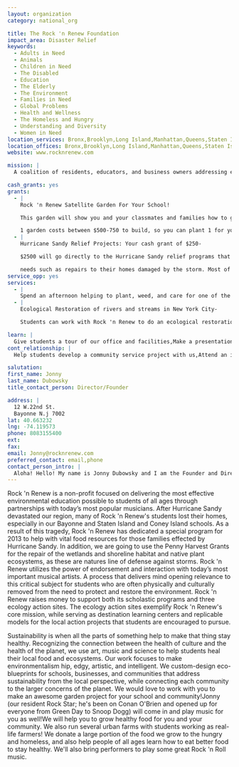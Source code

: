 ```yaml
---
layout: organization
category: national_org

title: The Rock 'n Renew Foundation
impact_area: Disaster Relief
keywords: 
  - Adults in Need
  - Animals
  - Children in Need
  - The Disabled
  - Education
  - The Elderly
  - The Environment
  - Families in Need
  - Global Problems
  - Health and Wellness
  - The Homeless and Hungry
  - Understanding and Diversity
  - Women in Need
location_services: Bronx,Brooklyn,Long Island,Manhattan,Queens,Staten Island,Greater New York
location_offices: Bronx,Brooklyn,Long Island,Manhattan,Queens,Staten Island,Greater New York
website: www.rocknrenew.com

mission: |
  A coalition of residents, educators, and business owners addressing education, land-use and conservation in order to advance sustainable economic revitalization of the Rockaway community.  We create programs for the community that promote environmental justice and bring a greater appreciation of the environmental resources that exist in the Rockaway Peninsula. We hope to inspire urban planning solutions that will benefit all New Yorkers long into the future.

cash_grants: yes
grants: 
  - |
    Rock 'n Renew Satellite Garden For Your School!

    This garden will show you and your classmates and families how to grow your own food, cleanse the local watershed, help to provide food for native birds, bees, and other insects, and will also demonstrate other awesome environmental projects that you can learn from as you play in the garden.

    1 garden costs between $500-750 to build, so you can plant 1 for your school, or for $1000 or more you can sponsor other schools across NYC and share your experiences with other kids and their families.
  - |
    Hurricane Sandy Relief Projects: Your cash grant of $250-

    $2500 will go directly to the Hurricane Sandy relief programs that Rock 'n Renew is working on with the Bayonne School District as well as with schools in our Coney Island and Staten Island programs. This program will focus on the few remaining students and families that have direct-

    needs such as repairs to their homes damaged by the storm. Most of our students have already received aid for the immediate clean-up. Now we are focusing on repairing the ecosystem and habitat, along the shoreline that protects the community from these storms in the future. By doing large-scale native wetland restoration plantings through our Newark Bay restoration program (check it out here: http://tinyurl.com/b45uqrx) Students from over 45 schools in NYC and N.Y will take part in weekly field trips to visit, work, and learn at our three ecology center locations (Ave C btwn 3rd and 4th st in NYC, Grand St. in Brooklyn,and 12. W. 22nd St. in Bayonne, N.j)
service_opp: yes
services: 
  - |
    Spend an afternoon helping to plant, weed, and care for one of the two Rock 'n Renew ecology center sites. We can organize a field trip for you to help our garden center to be the best it can be!
  - |
    Ecological Restoration of rivers and streams in New York City-

    Students can work with Rock 'n Renew to do an ecological restoration and clean-up of local waterways. We are beginning a HUGE public art project that will include the installation of GIANT sculptures in NEwark Bay, The Hudson River and The East River. These sculptures will actually have pieces that are filled with materials and liquids that have microorganisms (tiny living creatures) that will help to clean the watershed as part of a big project to restore the health of our rivers and streams while better preparing the banks of these rivers to protect us from the storms of the future. With a cash grant students can also come and help install the plants at a variety of locations which we can customize for your school. We have had a lot of success in planning field trips with common cents participants.

learn: |
  Give students a tour of our office and facilities,Make a presentation about our organization,Speak over the phone about our work
cont_relationship: |
  Help students develop a community service project with us,Attend an in-school Check Award Assembly if we receive a grant,Help students tell local newspapers and media about their grant and/or project with us,Educate the school by leading a workshop,Collect pennies during the Penny Harvest next fall

salutation: 
first_name: Jonny
last_name: Dubowsky
title_contact_person: Director/Founder

address: |
  12 W.22nd St.  
  Bayonne N.j 7002
lat: 40.663232
lng: -74.119573
phone: 8083155400
ext: 
fax: 
email: Jonny@rocknrenew.com
preferred_contact: email,phone
contact_person_intro: |
  Aloha! Hello! My name is Jonny Dubowsky and I am the Founder and Director of The Rock 'n Renew Foundation. I also am the lead singer and guitarist in the rock band Jonny Lives! I have been an environmentalist since I was in 5th grade, and have been a musician all my life. I started Rock 'n Renew to show students how to use art, music, and science together to help heal our planet. I hope to work with you and have fun making a difference in our world.The small things that we do together will add up to create an incredible amount of positive change in your community.
---
```

Rock 'n Renew is a non-profit focused on delivering the most effective environmental education possible to students of all ages through partnerships with today’s most popular musicians. After Hurricane Sandy devastated our region, many of Rock 'n Renew's students lost their homes, especially in our Bayonne and Staten Island and Coney Island schools. As a result of this tragedy, Rock 'n Renew has dedicated a special program for 2013 to help with vital food resources for those families effected by Hurricane Sandy. In addition, we are going to use the Penny Harvest Grants for the repair of the wetlands and shoreline habitat and native plant ecosystems, as these are natures line of defense against storms.  Rock 'n Renew utilizes the power of endorsement and interaction with today’s most important musical artists.  A process that delivers mind opening relevance to this critical subject for students who are often physically and culturally removed from the need to protect and restore the environment.  Rock 'n Renew raises money to support both its scholastic programs and three ecology action sites.  The ecology action sites exemplify Rock 'n Renew's core mission, while serving as destination learning centers and replicable models for the local action projects that students are encouraged to pursue.

Sustainability is when all the parts of something help to make that thing stay healthy. Recognizing the connection between the health of culture and the health of the planet, we use art, music and science to help students heal their local food and ecosystems. Our work focuses to make environmentalism  hip, edgy, artistic, and intelligent. We custom-design eco-blueprints for schools, businesses, and communities that address sustainability from the local perspective, while connecting each community to the larger concerns of the planet. We would love to work with you to make an awesome garden project for your school and community!Jonny (our resident Rock Star; he's been on Conan O'Brien and opened up for everyone from Green Day to Snoop Dogg) will come in and play music for you as well!We will help you to grow healthy food for you and your community. We also run several urban farms with students working as real-life farmers! We donate a large portion of the food we grow to the hungry and homeless, and also help people of all ages learn how to eat better food to stay healthy. We'll also bring performers to play some great Rock 'n Roll music.

